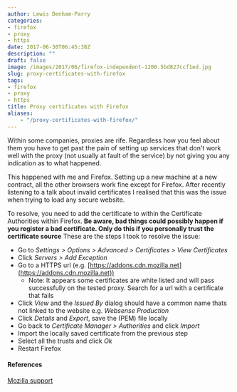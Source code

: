 ```yaml
---
author: Lewis Denham-Parry
categories:
- firefox
- proxy
- https
date: 2017-06-30T06:45:38Z
description: ""
draft: false
image: /images/2017/06/firefox-independent-1200.5bd827ccf1ed.jpg
slug: proxy-certificates-with-firefox
tags:
- firefox
- proxy
- https
title: Proxy certificates with Firefox
aliases:
    - "/proxy-certificates-with-firefox/"
---
```


Within some companies, proxies are rife.  Regardless how you feel about them you have to get past the pain of setting up services that don't work well with the proxy (not usually at fault of the service) by not giving you any indication as to what happened.

This happened with me and Firefox.  Setting up a new machine at a new contract, all the other browsers work fine except for Firefox.  After recently listening to a talk about invalid certificates I realised that this was the issue when trying to load any secure website.

To resolve, you need to add the certificate to within the Certificate Authorities within Firefox. **Be aware, bad things could possibly happen if you register a bad certificate.  Only do this if you personally trust the certificate source**  These are the steps I took to resolve the issue:
 
* Go to *Settings > Options > Advanced  > Certificates > View Certificates*
* Click *Servers > Add Exception*
* Go to a HTTPS url (e.g. [https://addons.cdn.mozilla.net](https://addons.cdn.mozilla.net))
    * Note: It appears some certificates are white listed and will pass successfully on the tested proxy.  Search for a url with a certificate that fails
* Click *View* and the *Issued By* dialog should have a common name thats not linked to the website e.g. *Websense Production*
* Click *Details* and *Export*, save the (PEM) file locally
* Go back to *Certificate Manager > Authorities* and click *Import*
* Import the locally saved certificate from the previous step
* Select all the trusts and click *Ok*
* Restart Firefox

#### References

[Mozilla support](https://support.mozilla.org/en-US/questions/1089956)